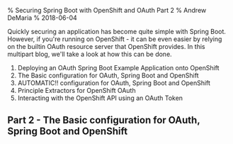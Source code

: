 % Securing Spring Boot with OpenShift and OAuth Part 2
% Andrew DeMaria
% 2018-06-04

Quickly securing an application has become quite simple with Spring Boot.
However, if you're running on OpenShift - it can be even easier by relying on
the builtin OAuth resource server that OpenShift provides. In this multipart blog,
we'll take a look at how this can be done.

1. Deploying an OAuth Spring Boot Example Application onto OpenShift
2. The Basic configuration for OAuth, Spring Boot and OpenShift
3. AUTOMATIC!! configuration for OAuth, Spring Boot and OpenShift
4. Principle Extractors for OpenShift OAuth
5. Interacting with the OpenShift API using an OAuth Token

## Part 2 - The Basic configuration for OAuth, Spring Boot and OpenShift


